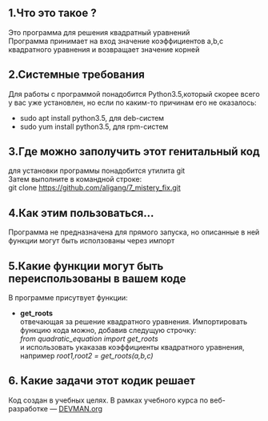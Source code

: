 
## 1.Что это такое ?
Это программа для решения квадратный уравнений  
Программа принимает на вход значение коэффициентов a,b,c квадратного уравнения и возвращает значение корней

## 2.Системные требования
Для работы с программой понадобится Python3.5,который скорее всего у вас уже установлен, но если по каким-то причинам его не оказалось:
 -   sudo apt install python3.5, для  deb-систем
 -   sudo yum install python3.5, для  rpm-систем

## 3.Где можно заполучить этот генитальный код
для установки программы понадобится утилита git  
Затем выполните в командной строке:  
git clone https://github.com/aligang/7_mistery_fix.git

## 4.Как этим пользоваться...
Программа не предназначена для прямого запуска, но описанные в ней функции  могут  быть исползованы через импорт

## 5.Какие функции могут быть переиспользованы в вашем коде
В программе присутвует функции:
  - **get_roots**  
отвечающая  за решение квадратного уравнения. Импортировать функцию кода можно, добавив следущую строчку:  
*from quadratic_equation import get_roots*  
и использовать укаказав коэффициенты квадратного уравнения, например *root1,root2 = get_roots(a,b,c)*   

## 6. Какие задачи этот кодик решает
Код создан в учебных целях. В рамках учебного курса по веб-разработке ― [DEVMAN.org](https://devman.org)
